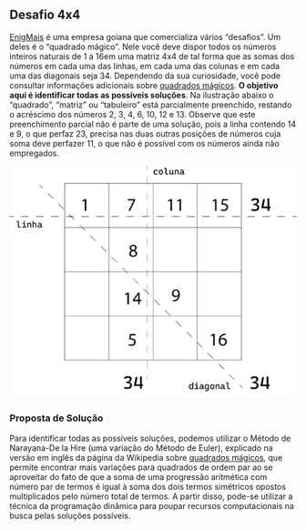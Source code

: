 ## Desafio 4x4

[EnigMais](https://www.enigmais.com.br/) é uma empresa goiana que comercializa vários “desafios”. Um deles é o “quadrado mágico”. Nele você deve dispor todos os números inteiros naturais de 1 a 16em uma matriz 4x4 de tal forma que as somas dos números em cada uma das linhas, em cada uma das colunas e em cada uma das diagonais seja 34. Dependendo da sua curiosidade, você pode consultar informações adicionais sobre [quadrados mágicos](https://pt.wikipedia.org/wiki/Quadrado_m%C3%A1gico). **O objetivo aqui é identificar todas as possíveis soluções**. Na ilustração abaixo o “quadrado”, “matriz” ou “tabuleiro” está parcialmente preenchido, restando o acréscimo dos números 2, 3, 4, 6, 10, 12 e 13. Observe que este preenchimento parcial não é parte de uma solução, pois a linha contendo 14 e 9, o que perfaz 23, precisa nas duas outras posições de números cuja soma deve perfazer 11, o que não é possível com os números ainda não empregados.

![Quadrado mágico 4x4](/avaliacao2/4x4.png)

### Proposta de Solução

Para identificar todas as possíveis soluções, podemos utilizar o Método de Narayana-De la Hire (uma variação do Método de Euler), explicado na versão em inglês da página da Wikipedia sobre [quadrados mágicos](https://en.wikipedia.org/wiki/Magic_square), que permite encontrar mais variações para quadrados de ordem par ao se aproveitar do fato de que a soma de uma progressão aritmética com número par de termos é igual à soma dos dois termos simétricos opostos multiplicados pelo número total de termos. A partir disso, pode-se utilizar a técnica da programação dinâmica para poupar recursos computacionais na busca pelas soluções possíveis.


